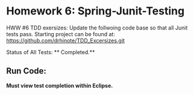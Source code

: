 # Homework 6: Spring-Junit-Testing

HWW #6 TDD exersizes: Update the follwoing code base so that all Junit tests pass. 
Starting project can be found at: https://github.com/drhinote/TDD_Excersizes.git 


Status of All Tests: ** Completed.**

## Run Code: 
**Must view test completion within Eclipse.**

